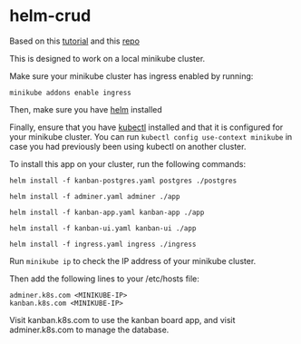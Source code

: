 # helm-crud

Based on this [tutorial](https://wkrzywiec.medium.com/how-to-deploy-application-on-kubernetes-with-helm-39f545ad33b8) and this [repo](https://github.com/wkrzywiec/k8s-helm-helmfile/tree/master/helm)

This is designed to work on a local minikube cluster.

Make sure your minikube cluster has ingress enabled by running:

`minikube addons enable ingress`

Then, make sure you have [helm](https://helm.sh/docs/intro/install/) installed

Finally, ensure that you have [kubectl](https://kubernetes.io/docs/tasks/tools/) installed and that it is configured for your minikube cluster. You can run `kubectl config use-context minikube` in case you had previously been using kubectl on another cluster. 

To install this app on your cluster, run the following commands:

`helm install -f kanban-postgres.yaml postgres ./postgres`

`helm install -f adminer.yaml adminer ./app`

`helm install -f kanban-app.yaml kanban-app ./app`

`helm install -f kanban-ui.yaml kanban-ui ./app`

`helm install -f ingress.yaml ingress ./ingress`

Run `minikube ip` to check the IP address of your minikube cluster.

Then add the following lines to your /etc/hosts file:

`adminer.k8s.com <MINIKUBE-IP>`  
`kanban.k8s.com <MINIKUBE-IP>`

Visit kanban.k8s.com to use the kanban board app, and visit adminer.k8s.com to manage the database.
